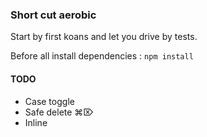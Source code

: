 ### Short cut aerobic

Start by first koans and let you drive by tests.

Before all install dependencies :
 `npm install` 

#### TODO
 - Case toggle
 - Safe delete ⌘⌦
 - Inline
 

